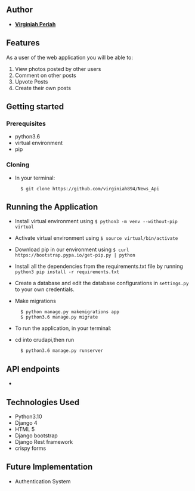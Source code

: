 ## Author


* [**Virginiah Periah**](https://github.com/bvirginiah894)

## Features


As a user of the web application you will be able to:

1. View photos posted by other users
2. Comment on other posts
3. Upvote Posts
4. Create their own posts



## Getting started
### Prerequisites
* python3.6
* virtual environment
* pip

### Cloning
* In your terminal:
        
        $ git clone https://github.com/virginiah894/News_Api
     

## Running the Application
* Install virtual environment using `$ python3 -m venv --without-pip virtual`
* Activate virtual environment using `$ source virtual/bin/activate`
* Download pip in our environment using `$ curl https://bootstrap.pypa.io/get-pip.py | python`
* Install all the dependencies from the requirements.txt file by running `python3 pip install -r requirements.txt`
* Create a database and edit the database configurations in `settings.py` to your own credentials.
* Make migrations

        $ python manage.py makemigrations app
        $ python3.6 manage.py migrate 

* To run the application, in your terminal:
* cd into crudapi,then run

        $ python3.6 manage.py runserver


## API endpoints
*  

        
## Technologies Used
* Python3.10
* Django 4
* HTML 5
* Django bootstrap 
* Django Rest framework
* crispy forms


## Future Implementation
- Authentication System



